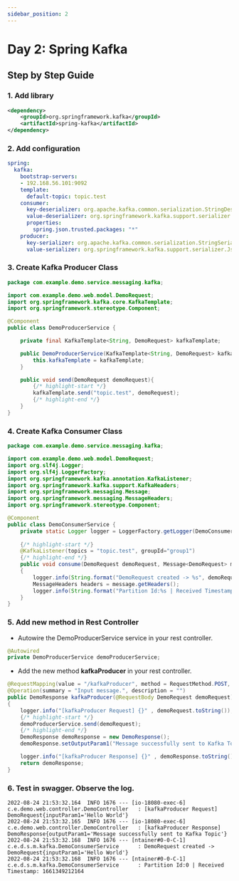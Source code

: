 ```yaml
---
sidebar_position: 2
---
```


# Day 2:  Spring Kafka

## Step by Step Guide

### 1. Add library
```xml title="pom.xml"
<dependency>
    <groupId>org.springframework.kafka</groupId>
    <artifactId>spring-kafka</artifactId>
</dependency>
```
### 2. Add configuration
```yaml title="application.yml"
spring:
  kafka:
    bootstrap-servers:
    - 192.168.56.101:9092
    template:
      default-topic: topic.test
    consumer:
      key-deserializer: org.apache.kafka.common.serialization.StringDeserializer
      value-deserializer: org.springframework.kafka.support.serializer.JsonDeserializer
      properties:
        spring.json.trusted.packages: "*"
    producer:
      key-serializer: org.apache.kafka.common.serialization.StringSerializer
      value-serializer: org.springframework.kafka.support.serializer.JsonSerializer
```

### 3. Create Kafka Producer Class
```java title="com.example.demo.service.messaging.kafka.DemoProducerService" showLineNumbers
package com.example.demo.service.messaging.kafka;

import com.example.demo.web.model.DemoRequest;
import org.springframework.kafka.core.KafkaTemplate;
import org.springframework.stereotype.Component;

@Component
public class DemoProducerService {

    private final KafkaTemplate<String, DemoRequest> kafkaTemplate;

    public DemoProducerService(KafkaTemplate<String, DemoRequest> kafkaTemplate) {
        this.kafkaTemplate = kafkaTemplate;
    }

    public void send(DemoRequest demoRequest){
        {/* highlight-start */}
        kafkaTemplate.send("topic.test", demoRequest);
        {/* highlight-end */}
    }
}
```

### 4. Create Kafka Consumer Class
```java title="com.example.demo.service.messaging.kafka.DemoConsumerService" showLineNumbers
package com.example.demo.service.messaging.kafka;

import com.example.demo.web.model.DemoRequest;
import org.slf4j.Logger;
import org.slf4j.LoggerFactory;
import org.springframework.kafka.annotation.KafkaListener;
import org.springframework.kafka.support.KafkaHeaders;
import org.springframework.messaging.Message;
import org.springframework.messaging.MessageHeaders;
import org.springframework.stereotype.Component;

@Component
public class DemoConsumerService {
    private static Logger logger = LoggerFactory.getLogger(DemoConsumerService.class);
    
    {/* highlight-start */}
    @KafkaListener(topics = "topic.test", groupId="group1")
    {/* highlight-end */}
    public void consume(DemoRequest demoRequest, Message<DemoRequest> message)
    {
        logger.info(String.format("DemoRequest created -> %s", demoRequest));
        MessageHeaders headers = message.getHeaders();
        logger.info(String.format("Partition Id:%s | Received Timestamp: %s", headers.get(KafkaHeaders.RECEIVED_PARTITION_ID),headers.get(KafkaHeaders.RECEIVED_TIMESTAMP)));
    }
}
```

### 5. Add new method in Rest Controller

- Autowire the DemoProducerService service in your rest controller.

```java title="com.example.demo.web.controller.DemoController"
@Autowired
private DemoProducerService demoProducerService;
```

- Add the new method **kafkaProducer** in your rest controller.
```java title="com.example.demo.web.controller.DemoController" showLineNumbers
@RequestMapping(value = "/kafkaProducer", method = RequestMethod.POST, consumes = MediaType.APPLICATION_JSON_VALUE, produces = MediaType.APPLICATION_JSON_VALUE)
@Operation(summary = "Input message.", description = "")
public DemoResponse kafkaProducer(@RequestBody DemoRequest demoRequest)
{
    logger.info("[kafkaProducer Request] {}" , demoRequest.toString());
    {/* highlight-start */}
    demoProducerService.send(demoRequest);
    {/* highlight-end */}
    DemoResponse demoResponse = new DemoResponse();
    demoResponse.setOutputParam1("Message successfully sent to Kafka Topic");

    logger.info("[kafkaProducer Response] {}" , demoResponse.toString());
    return demoResponse;
}
```

### 6. Test in swagger. Observe the log.

```log title="log"
2022-08-24 21:53:32.164  INFO 1676 --- [io-18080-exec-6] c.e.demo.web.controller.DemoController   : [kafkaProducer Request] DemoRequest{inputParam1='Hello World'}
2022-08-24 21:53:32.165  INFO 1676 --- [io-18080-exec-6] c.e.demo.web.controller.DemoController   : [kafkaProducer Response] DemoResponse{outputParam1='Message successfully sent to Kafka Topic'}
2022-08-24 21:53:32.168  INFO 1676 --- [ntainer#0-0-C-1] c.e.d.s.m.kafka.DemoConsumerService      : DemoRequest created -> DemoRequest{inputParam1='Hello World'}
2022-08-24 21:53:32.168  INFO 1676 --- [ntainer#0-0-C-1] c.e.d.s.m.kafka.DemoConsumerService      : Partition Id:0 | Received Timestamp: 1661349212164
```